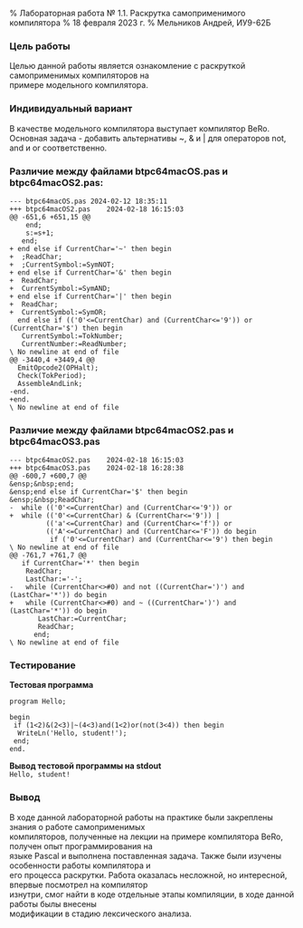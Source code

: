 % Лабораторная работа № 1.1. Раскрутка самоприменимого компилятора
% 18 февраля 2023 г.
% Мельников Андрей, ИУ9-62Б

### Цель работы
Целью данной работы является ознакомление с раскруткой самоприменимых компиляторов на\
примере модельного компилятора.

### Индивидуальный вариант
В качестве модельного компилятора выступает компилятор BeRo.\
Основная задача - добавить альтернативы ~, & и | для операторов not, and и or соответственно.

### Различие между файлами btpc64macOS.pas и btpc64macOS2.pas:
```
--- btpc64macOS.pas	2024-02-12 18:35:11
+++ btpc64macOS2.pas	2024-02-18 16:15:03
@@ -651,6 +651,15 @@
    end;
    s:=s+1;
   end;
+ end else if CurrentChar='~' then begin
+  ;ReadChar;
+  ;CurrentSymbol:=SymNOT;
+ end else if CurrentChar='&' then begin
+  ReadChar;
+  CurrentSymbol:=SymAND;
+ end else if CurrentChar='|' then begin
+  ReadChar;
+  CurrentSymbol:=SymOR;
  end else if (('0'<=CurrentChar) and (CurrentChar<='9')) or (CurrentChar='$') then begin
   CurrentSymbol:=TokNumber;
   CurrentNumber:=ReadNumber;
\ No newline at end of file
@@ -3440,4 +3449,4 @@
  EmitOpcode2(OPHalt);
  Check(TokPeriod);
  AssembleAndLink;
-end.
+end.
\ No newline at end of file
```
### Различие между файлами btpc64macOS2.pas и btpc64macOS3.pas
```
--- btpc64macOS2.pas	2024-02-18 16:15:03
+++ btpc64macOS3.pas	2024-02-18 16:28:38
@@ -600,7 +600,7 @@
&ensp;&nbsp;end;
&ensp;end else if CurrentChar='$' then begin
&ensp;&nbsp;ReadChar;
-  while (('0'<=CurrentChar) and (CurrentChar<='9')) or
+  while (('0'<=CurrentChar) & (CurrentChar<='9')) |
         (('a'<=CurrentChar) and (CurrentChar<='f')) or
         (('A'<=CurrentChar) and (CurrentChar<='F')) do begin
          if ('0'<=CurrentChar) and (CurrentChar<='9') then begin
\ No newline at end of file
@@ -761,7 +761,7 @@
   if CurrentChar='*' then begin
    ReadChar;
    LastChar:='-';
-   while (CurrentChar<>#0) and not ((CurrentChar=')') and (LastChar='*')) do begin
+   while (CurrentChar<>#0) and ~ ((CurrentChar=')') and (LastChar='*')) do begin
       LastChar:=CurrentChar;
       ReadChar;
      end;
\ No newline at end of file
```
### Тестирование
**Тестовая программа**
```
program Hello;

begin
 if (1<2)&(2<3)|~(4<3)and(1<2)or(not(3<4)) then begin
  WriteLn('Hello, student!');
 end;
end.
```
**Вывод тестовой программы на stdout**\
```Hello, student!```

### Вывод
В ходе данной лабораторной работы на практике были закреплены знания о работе самоприменимых \
компиляторов, полученные на лекции на примере компилятора BeRo, получен опыт программирования на\
языке Pascal и выполнена поставленная задача. Также были изучены особенности работы компилятора и\
его процесса раскрутки. Работа оказалась несложной, но интересной, впервые посмотрел на компилятор\
изнутри, смог найти в коде отдельные этапы компиляции, в ходе данной работы былы внесены \
модификации в стадию лексического анализа.
